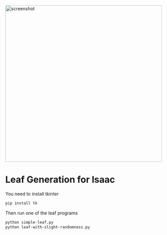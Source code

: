 <img width="490" alt="screenshot" src="https://user-images.githubusercontent.com/31676515/184508604-c8172dbd-0363-4802-85ae-46439421219d.png">

# Leaf Generation for Isaac

You need to install tkinter

```bash
pip install tk
```

Then run one of the leaf programs

```bash
python simple-leaf.py
python leaf-with-slight-randomness.py
```
